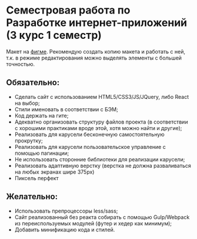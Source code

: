 # Семестровая работа по Разработке интернет-приложений (3 курс 1 семестр)
Макет на [фигме](https://www.figma.com/file/5dH5QPk03BQhD3CVSM7DZb/Delivery-Landing?node-id=0%3A1). Рекомендую создать копию макета и работать с ней, т.к. в режиме редактирования можно выделять элементы с большей точностью.

## Обязательно:

* Сделать сайт с использованием HTML5/CSS3/JS/JQuery, либо React на выбор;
* Стили именовать в соответствии с БЭМ;
* Код держать на гите;
* Адекватно организовать структуру файлов проекта (в соответствии с хорошими практиками вроде этой, хотя можно найти и другие);
* Реализовать для карусели бесконечную самостоятельную прокрутку;
* Реализовать для карусели пользовательское управление с помощью пагинации;
* Не использовать сторонние библиотеки для реализации карусели;
* Реализовать адаптивную верстку (верстка не должна разваливаться на любых экранах шире 375px)
* Пиксель перфект

## Желательно:

* Использовать препроцессоры less/sass;
* Сайт реализованный без реакта собирать с помощью Gulp/Webpack из переиспользуемых модулей (футер и хедер как минимум);
* Добавить минификацию кода и стилей.